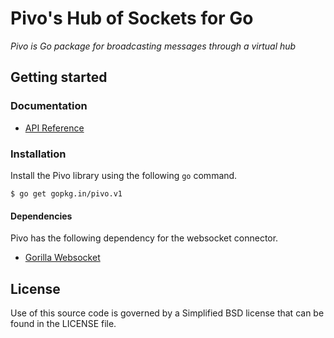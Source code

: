 # Pivo's Hub of Sockets for Go

*Pivo is Go package for broadcasting messages through a virtual hub*

## Getting started

### Documentation

 * [API Reference](https://godoc.org/gopkg.in/pivo.v1)

### Installation

Install the Pivo library using the following `go` command.
```
$ go get gopkg.in/pivo.v1
```

#### Dependencies

Pivo has the following dependency for the websocket connector.

 * [Gorilla Websocket](https://github.com/gorilla/websocket)

## License

Use of this source code is governed by a Simplified BSD license
that can be found in the LICENSE file.
